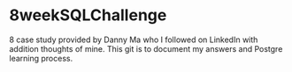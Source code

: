 # 8weekSQLChallenge
8 case study provided by Danny Ma who I followed on LinkedIn with addition thoughts of mine. This git is to document my answers and Postgre learning process.  
